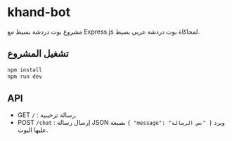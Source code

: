 # khand-bot

مشروع بوت دردشة بسيط مع Express.js لمحاكاة بوت دردشة عربي بسيط.

## تشغيل المشروع

```bash
npm install
npm run dev
```

## API

- GET `/` : رسالة ترحيبية.
- POST `/chat` : إرسال رسالة JSON بصيغة `{ "message": "نص الرسالة" }` ويرد عليها البوت.
